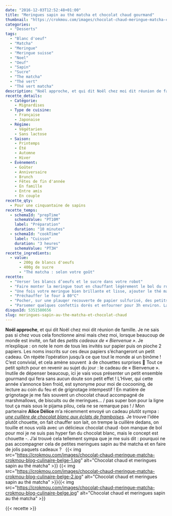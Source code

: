 ```yaml
---
date: "2016-12-03T12:52:48+01:00"
title: "Meringues sapin au thé matcha et chocolat chaud gourmand"
thumbnail: "https://crokmou.com/images/chocolat-chaud-meringue-matcha-crokmou-blog-culinaire-belge-3.jpg"
categories:
  - "Desserts"
tags:
  - "Blanc d'oeuf"
  - "Matcha"
  - "Meringue"
  - "Meringue suisse"
  - "Noel"
  - "Oeuf"
  - "Sapin"
  - "Sucre"
  - "The matcha"
  - "Thé vert"
  - "Thé vert matcha"
description: "Noël approche, et qui dit Noël chez moi dit réunion de famille ... lorsque beaucoup de monde est invité, on fait des petits cadeaux de \"Bienvenue\"."
recette_details:
  - Catégorie:
    - Mignardises
  - Type de cuisine:
    - Française
    - Japonaise  
  - Régime:
    - Végétarien
    - Sans lactose
  - Saison:
    - Printemps
    - Été
    - Automne
    - Hiver
  - Évènement:
    - Goûter
    - Anniversaire
    - Brunch
    - Fêtes de fin d'année
    - En famille
    - Entre amis
    - En couple
recette_qty:
  - Pour une cinquantaine de sapins
recette_temps:
  - schemaId: "prepTime"
    schemaValue: "PT10M"
    label: "Préparation"
    duration: "10 minutes"
  - schemaId: "cookTime"
    label: "Cuisson"
    duration: "3 heures"
    schemaValue: "PT3H"
recette_ingredients:
  - value:
      - 200g de blancs d'oeufs
      - 400g de sucre
      - "Thé matcha : selon votre goût"
recette:
  - "Verser les blancs d’oeufs et le sucre dans votre robot"
  - "Faire monter la meringue tout en chauffant légèrement le bol du robot à l’aide d’un chalumeau. Attention à bien vous déplacer lorsque vous chauffez, histoire de ne pas faire de caramel… Chauffer les blancs permet de faire une meringue Suisse. Si vous ne disposez pas d’une cuve permettant la chauffe directe, battre les blancs d’œufs et le sucre dans un cul de poule au bain marie. Le mélange doit atteindre 40/45°C. Puis remettre à battre au robot."
  - "Une fois votre meringue bien brillante et lisse, ajouter le thé matcha préalablement tamisé, incorporer délicatement à la meringue à l’aide d’une spatule"
  - "Préchauffer le four à 80°C"
  - "Pocher, sur une plauqer recouverte de papier sulfurisé, des petits sapins de Noël à l’aide d’une douille « étoile » : pour cela presser une fois pour faire la base du sapin, stopper la pression, remonter légèrement la poche, presser une seconde fois pour faire le deuxième palier et répéter l’opération une troisième fois pour la fin du sapin, terminer avec une petite pointe. La poche à douille n »est pas toujours évidente à manier, mais avec un peu d’entrainement cela s’apprend très vite !"
  - "Parsemer quelques confettis dorés et enfourner pour 3h environ. La meringue doit se décoller facilement du papier et ne plus coller aux doigts.   Pour offrir il vous suffit d’emballer la cuillère chocolat avec quelques meringues et le tour est joué ! C’est simple, gourmand, un peu fait maison et parfait pour la saison 🙂"
disqusId: 5351580656
slug: meringues-sapin-au-the-matcha-et-chocolat-chaud
---
```


**Noël approche**, et qui dit Noël chez moi dit réunion de famille. Je ne sais pas si chez vous cela fonctionne ainsi mais chez moi, lorsque beaucoup de monde est invité, on fait des _petits cadeaux de « Bienvenue »_. Je m’explique : on note le nom de tous les invités sur papier puis on pioche 2 papiers. Les noms inscrits sur ces deux papiers s’échangeront un petit cadeau. On répète l’opération jusqu’à ce que tout le monde ai un binôme ! C’est convivial, et cela amène souvent  à de chouettes surprises 🙂 Tout ce petit spitch pour en revenir au sujet du jour : le cadeau de « Bienvenue ». Inutile de dépenser beaucoup, ici je vais vous présenter un petit ensemble gourmand qui fera sans aucun doute son petit effet ! L’Hiver, qui cette année s’annonce bien froid, est synonyme pour moi de cocooning, de lecture au coin du feu et de grignotage intempestif ! En matière de grignotage je me fais souvent un chocolat chaud accompagné de marshmallows, de biscuits ou de meringues… / pas super bon pour la ligne tout ça mais sous le pijama pilou, cela ne se remarque pas ! / Mon partenaire **Alice Délice** m’a récemment envoyé un cadeau plutôt sympa : _[une cuillère de chocolat blanc aux éclats de framboises](https://www.alicedelice.com)._ Je trouve l’idée plutôt chouette, on fait chauffer son lait, on trempe la cuillère dedans, on touille et nous voilà avec un délicieux chocolat chaud -bon manque de bol pour moi je ne suis pas hyper fan du chocolat blanc, mais le concept est chouette -. J’ai trouvé cela tellement sympa que je me suis dit : pourquoi ne pas accompagner cela de petites meringues sapin au thé matcha et en faire de jolis paquets cadeaux ?   {{< img src="https://crokmou.com/images/chocolat-chaud-meringue-matcha-crokmou-blog-culinaire-belge-1.jpg" alt="Chocolat chaud et meringues sapin au thé matcha" >}} {{< img src="https://crokmou.com/images/chocolat-chaud-meringue-matcha-crokmou-blog-culinaire-belge-2.jpg" alt="Chocolat chaud et meringues sapin au thé matcha" >}}{{< img src="https://crokmou.com/images/chocolat-chaud-meringue-matcha-crokmou-blog-culinaire-belge.jpg" alt="Chocolat chaud et meringues sapin au thé matcha" >}}

{{< recette >}}
